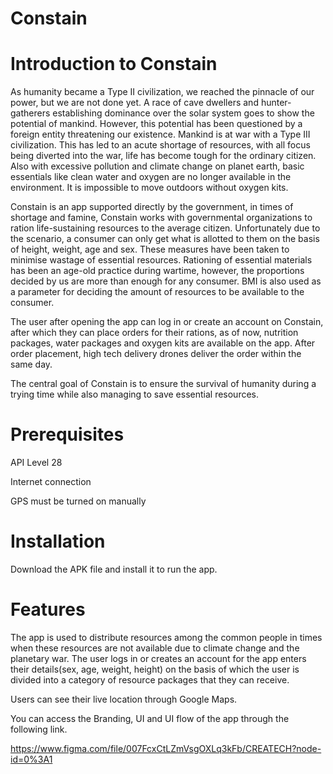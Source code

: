 # Constain
# Introduction to Constain

As humanity became a Type II civilization, we reached the pinnacle of our power, but we are not done yet. A race of cave dwellers and hunter-gatherers establishing dominance over the solar system goes to show the potential of mankind. However, this potential has been questioned by a foreign entity threatening our existence. Mankind is at war with a Type III civilization. This has led to an acute shortage of resources, with all focus being diverted into the war, life has become tough for the ordinary citizen. Also with excessive pollution and climate change on planet earth, basic essentials like clean water and oxygen are no longer available in the environment. It is impossible to move outdoors without oxygen kits.

Constain is an app supported directly by the government, in times of shortage and famine, Constain works with governmental organizations to ration life-sustaining resources to the average citizen. Unfortunately due to the scenario, a consumer can only get what is allotted to them on the basis of height,  weight, age and sex. These measures have been taken to minimise wastage of essential resources. Rationing of essential materials has been an age-old practice during wartime, however, the proportions decided by us are more than enough for any consumer. BMI is also used as a parameter for deciding the amount of resources to be available to the consumer. 

The user after opening the app can log in or create an account on Constain, after which they can place orders for their rations, as of now, nutrition packages, water packages and oxygen kits are available on the app. After order placement, high tech delivery drones deliver the order within the same day. 

The central goal of Constain is to ensure the survival of humanity during a trying time while also managing to save essential resources.  


# Prerequisites

API Level 28

Internet connection 

GPS must be turned on manually 

# Installation

Download the APK file and install it to run the app. 
 
# Features

The app is used to distribute resources among the common people in times when these resources are not available due to climate change and the planetary war. The user logs in or creates an account for the app enters their details(sex, age, weight, height) on the basis of which the user is divided into a category of resource packages that they can receive. 


Users can see their live location through Google Maps.


You can access the Branding, UI and UI flow of the app through the following link.

https://www.figma.com/file/007FcxCtLZmVsgOXLq3kFb/CREATECH?node-id=0%3A1
